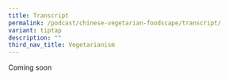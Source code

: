 ```yaml
---
title: Transcript
permalink: /podcast/chinese-vegetarian-foodscape/transcript/
variant: tiptap
description: ""
third_nav_title: Vegetarianism
---
```

<p>Coming soon</p>